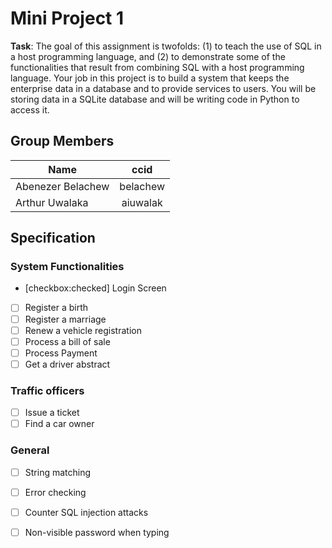 # Mini Project 1
**Task**: The goal of this assignment is twofolds: (1) to teach the use of SQL in a host programming language, and (2) to demonstrate some of the functionalities that result from combining SQL with a host programming language. Your job in this project is to build a system that keeps the enterprise data in a database and to provide services to users. You will be storing data in a SQLite database and will be writing code in Python to access it. 

## Group Members
| Name              | ccid          |
| ------------------|:-------------:|
| Abenezer Belachew | belachew      |
| Arthur Uwalaka    | aiuwalak      |

## Specification

### System Functionalities
- [checkbox:checked] Login Screen
- [ ] Register a birth
- [ ] Register a marriage
- [ ] Renew a vehicle registration
- [ ] Process a bill of sale
- [ ] Process Payment
- [ ] Get a driver abstract

### Traffic officers
- [ ] Issue a ticket
- [ ] Find a car owner

### General
- [ ] String matching
- [ ] Error checking
- [ ] Counter SQL injection attacks
- [ ] Non-visible password when typing



